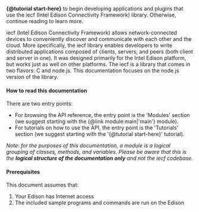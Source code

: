 **{@tutorial start-here}** to begin developing applications and plugins that use the iecf (Intel Edison
Connectivity Framework) library. Otherwise, continue reading to learn more.

iecf (Intel Edison Connectivity Framework) allows network-connected devices to conveniently discover and communicate
with each other and the cloud. More specifically, the iecf library enables developers to write distributed
applications composed of clients, servers, and peers (both client and server in one). It was designed primarily for
the Intel Edison platform, but works just as well on other platforms. The iecf is a library that comes in two
flavors: C and node.js. This documentation focuses on the node.js version of the library.

#### How to read this documentation

There are two entry points:
* For browsing the API reference, the entry point is the 'Modules' section (we suggest starting with the {@link
module:main|'main'} module).
* For tutorials on how to use the API, the entry point is the 'Tutorials' section (we suggest starting with the
'{@tutorial start-here}' tutorial).

*Note: for the purposes of this documentation, a module is a logical grouping of classes, methods,
and variables. Please be aware that this is the **logical structure of the documentation only**
and not the iecf codebase.*

#### Prerequisites

This document assumes that:
1. Your Edison has Internet access
1. The included sample programs and commands are run on the Edison